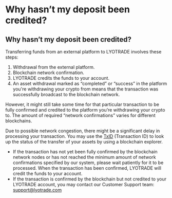 # Why hasn’t my deposit been credited?

## Why hasn’t my deposit been credited?

Transferring funds from an external platform to LYOTRADE involves these steps:

1. Withdrawal from the external platform.
2. Blockchain network confirmation.
3. LYOTRADE credits the funds to your account.
4. An asset withdrawal marked as “completed” or “success” in the platform you're withdrawing your crypto from means that the transaction was successfully broadcast to the blockchain network.

However, it might still take some time for that particular transaction to be fully confirmed and credited to the platform you’re withdrawing your crypto to. The amount of required “network confirmations” varies for different blockchains.

Due to possible network congestion, there might be a significant delay in processing your transaction. You may use the [TxID](transaction-id-txid.md) (Transaction ID) to look up the status of the transfer of your assets by using a blockchain explorer.

* If the transaction has not yet been fully confirmed by the blockchain network nodes or has not reached the minimum amount of network confirmations specified by our system, please wait patiently for it to be processed. When the transaction has been confirmed, LYOTRADE will credit the funds to your account.
* If the transaction is confirmed by the blockchain but not credited to your LYOTRADE account, you may contact our Customer Support team: [support@lyotrade.com](mailto:support@lyotrade.com)
